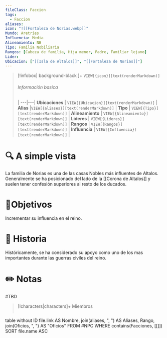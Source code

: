 ```yaml
---
fileClass: Faccion
tags:
  - Faccion
aliases: 
icon: "![[Fortaleza de Norias.webp]]"
Mundo: Aretries
Influencia: Media
Alineamiento: NB
Tipo: Familia Nobiliaria
Rangos: [Cabeza de familia, Hija menor, Padre, Familiar lejano]
Lider: 
Ubicacion: ["[[Isla de Altalos]]", "[[Fortaleza de Norias]]"]
---
```



> [!infobox| background-black ]+
`VIEW[{icon}][text(renderMarkdown)]`
> ###### Información basica
>  |
> ---|---|
>  **Ubicaciones** | `VIEW[{Ubicacion}][text(renderMarkdown)]` |
> **Alias** |`VIEW[{aliases}][text(renderMarkdown)]` |
> **Tipo** | `VIEW[{Tipo}][text(renderMarkdown)]` |
> **Alineamiento** | `VIEW[{Alineamiento}][text(renderMarkdown)]` |
> **Lideres** | `VIEW[{Lideres}][text(renderMarkdown)]` |
> **Rangos** | `VIEW[{Rangos}][text(renderMarkdown)]` |
> **Influencia** | `VIEW[{Influencia}][text(renderMarkdown)]` |




# 🔍 A simple vista

La familia de Norias es una de las casas Nobles más influentes de Altalos. Generalmente se ha posicionado del lado de la [[Corona de Altalos]] y suelen tener confesión superiores al resto de los ducados. 

# 🎯Objetivos

Incrementar su influencia en el reino.


# 📜 Historia

Históricamente, se ha considerado su apoyo como uno de los mas importantes durante las guerras civiles del reino.

# ✏️ Notas

#TBD

> [!characters|characters]+ Miembros
> ```dataview
table without ID file.link AS Nombre, join(aliases, ", ") AS Aliases, Rango, join(Oficios, ", ") AS "Oficios"
FROM #NPC
WHERE  contains(Facciones, [[]])
SORT file.name ASC
